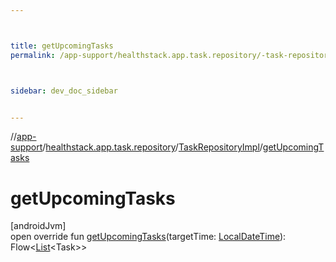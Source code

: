 ```yaml
---



title: getUpcomingTasks
permalink: /app-support/healthstack.app.task.repository/-task-repository-impl/get-upcoming-tasks.html



sidebar: dev_doc_sidebar


---
```




//[app-support](/app-support.html)/[healthstack.app.task.repository](../index.html)/[TaskRepositoryImpl](index.html)/[getUpcomingTasks](get-upcoming-tasks.html)



# getUpcomingTasks



[androidJvm]\
open override fun [getUpcomingTasks](get-upcoming-tasks.html)(targetTime: [LocalDateTime](https://developer.android.com/reference/kotlin/java/time/LocalDateTime.html)): Flow&lt;[List](https://kotlinlang.org/api/latest/jvm/stdlib/kotlin.collections/-list/index.html)&lt;Task&gt;&gt;






